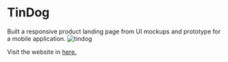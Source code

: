 # TinDog 
Built a responsive product landing page from UI mockups and prototype for a mobile application.
![tindog](https://user-images.githubusercontent.com/39883704/62962958-ffdb0580-bdcd-11e9-9f9e-3d78317a4009.png)

Visit the website in <a href= "https://tindog.surge.sh" target="_blank">here.</a>
